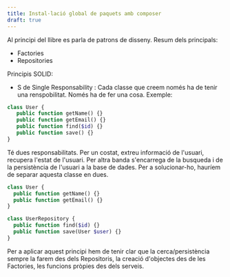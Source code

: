 ```yaml
---
title: Instal·lació global de paquets amb composer
draft: true
---
```


Al principi del llibre es parla de patrons de disseny.
Resum dels principals:
- Factories
- Repositories

Principis SOLID:
- S de Single Responsability : Cada classe que creem només ha de tenir una renspobilitat. Només ha de fer una cosa. 
 Exemple:
 ~~~php
 class User {
    public function getName() {}
    public function getEmail() {}
    public function find($id) {}
    public function save() {}
 }
 ~~~
 Té dues responsabilitats. Per un costat, extreu informació de l'usuari, recupera l'estat de l'usuari.
 Per altra banda s'encarrega de la busqueda i de la persistència de l'usuari a la base de dades. Per a solucionar-ho, 
 hauríem de separar aquesta classe en dues.
  ~~~php
 class User {
    public function getName() {}
    public function getEmail() {}
 }
  ~~~
  ~~~php
 class UserRepository {
    public function find($id) {}
    public function save(User $user) {}
 }
  ~~~
  Per a aplicar aquest principi hem de tenir clar que la cerca/persistència sempre la farem des dels Repositoris, la creació
  d'objectes des de les Factories, les funcions pròpies des dels serveis.